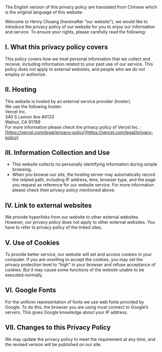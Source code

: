 The English version of this privacy policy are translated from Chinese which is the original language of this website.

Welcome to Henry Chuang (hereinafter “our website”), we would like to introduce the privacy policy of our website for you to enjoy our information and service. To ensure your rights, please carefully read the following:

## I. What this privacy policy covers

This policy covers how we treat personal information that we collect and receive, including information related to your past use of our service.
This policy does not apply to external websites, and people who we do not employ or authorize.

## II. Hosting

This website is hosted by an external service provider (hoster).  
We use the following hoster:  
Vercel Inc.  
340 S Lemon Ave #4133  
Walnut, CA 91789  
For more information please check the privacy policy of Vercel Inc. : [https://vercel.com/legal/privacy-policy](https://vercel.com/legal/privacy-policy)

## III. Information Collection and Use

-   This website collects no personally identifying information during simple browsing.
-   When you browse our site, the hosting server may automatically record the related path, including IP address, time, browser type, and the page you request as reference for our website service. For more information please check their privacy policy mentioned above.

## IV. Link to external websites

We provide hyperlinks from our website to other external websites. However, our privacy policy does not apply to other external websites. You have to refer to privacy policy of the linked sites.

## V. Use of Cookies

To provide better service, our website will set and access cookies in your computer. If you are unwilling to accept the cookies, you may set the privacy protection level to “high” in your browser and refuse acceptance of cookies. But it may cause some functions of the website unable to be executed normally.

## VI. Google Fonts

For the uniform representation of fonts we use web fonts provided by Google. To do this, the browser you are using must connect to Google’s servers. This gives Google knowledge about your IP address.

## VII. Changes to this Privacy Policy

We may update the privacy policy to meet the requirement at any time, and the revised version will be published on our site.
